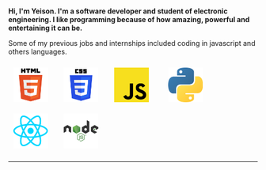 
<!--
**YeisonCorrea-dev/YeisonCorrea-dev** is a ✨ _special_ ✨ repository because its `README.md` (this file) appears on your GitHub profile.

Here are some ideas to get you started:

- 🔭 I’m currently working on ...
- 🌱 I’m currently learning ...
- 👯 I’m looking to collaborate on ...
- 🤔 I’m looking for help with ...
- 💬 Ask me about ...
- 📫 How to reach me: ...
- 😄 Pronouns: ...
- ⚡ Fun fact: ...
(url)<img src="./assets/greetings.gif">
-->


<br>

**Hi, I'm Yeison. I'm a software developer and student of electronic engineering. I like programming because of how  amazing, powerful and entertaining it can be.**

Some of my previous jobs and internships included coding in javascript and others languages.

<img width="70px" 
    height="70px" 
    style="margin: 10px"
    src="./html.svg"> &nbsp;
<img width="70px" 
    height="70px" 
    style="margin: 10px"
    src="./css.svg"> &nbsp;
<img width="70px" 
    height="70px" 
    style="margin: 10px"
    src="./javascript.svg"> &nbsp; &nbsp;
<img width="70px" 
    height="70px" 
    style="margin: 10px"
    src="./python.svg"> &nbsp;
<img width="70px" 
    height="70px" 
    style="margin: 10px"
    src="./react.svg"> &nbsp;
<img width="70px" 
    height="70px" 
    style="margin: 10px"
    src="./node.svg">

-----
